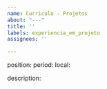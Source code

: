 ```yaml
---
name: Curriculo - Projetos
about: "---"
title: ''
labels: experiencia_em_projeto
assignees: ''

---
```


position:
period:
local:

description: